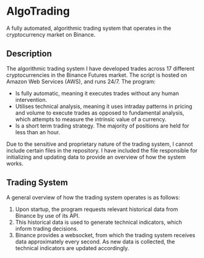 # AlgoTrading
A fully automated, algorithmic trading system that operates in the cryptocurrency market on Binance.

## Description
The algorithmic trading system I have developed trades across 17 different cryptocurrencies in the Binance Futures market. The script is hosted on Amazon Web Services (AWS), and runs 24/7.
The program:
- Is fully automatic, meaning it executes trades without any human intervention.
- Utilises technical analysis, meaning it uses intraday patterns in pricing and volume to execute trades as opposed to fundamental analysis, which attempts to measure the intrinsic value of a currency.
- Is a short term trading strategy. The majority of positions are held for less than an hour.

Due to the sensitive and proprietary nature of the trading system, I cannot include certain files in the repository. I have included the file responsible for initializing and updating data to provide an overview of how the system works.

## Trading System
A general overview of how the trading system operates is as follows:
1. Upon startup, the program requests relevant historical data from Binance by use of its API.
2. This historical data is used to generate technical indicators, which inform trading decisions.
3. Binance provides a websocket, from which the trading system receives data approximately every second. As new data is collected, the technical indicators are updated accordingly.
